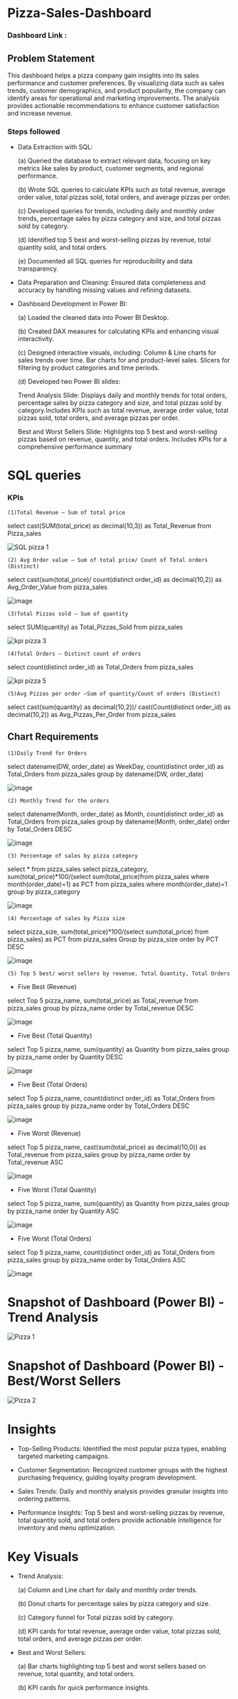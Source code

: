 
# Pizza-Sales-Dashboard

### Dashboard Link : 
## Problem Statement

This dashboard helps a pizza company gain insights into its sales performance and customer preferences. By visualizing data such as sales trends, customer demographics, and product popularity, the company can identify areas for operational and marketing improvements. The analysis provides actionable recommendations to enhance customer satisfaction and increase revenue.


### Steps followed 

- Data Extraction with SQL: 
    
    (a) Queried the database to extract relevant data, focusing on key metrics like sales by product, customer segments, and regional performance.
   
    (b) Wrote SQL queries to calculate KPIs such as total revenue, average order value, total pizzas sold, total orders, and average pizzas per order.

    (c) Developed queries for trends, including daily and monthly order trends, percentage sales by pizza category and size, and total pizzas sold by category.

    (d) Identified top 5 best and worst-selling pizzas by revenue, total quantity sold, and total orders.

    (e) Documented all SQL queries for reproducibility and data transparency.

- Data Preparation and Cleaning: Ensured data completeness and accuracy by handling missing values and refining datasets.

- Dashboard Development in Power BI:
    
    (a) Loaded the cleaned data into Power BI Desktop.

    (b) Created DAX measures for calculating KPIs and enhancing visual interactivity.

    (c) Designed interactive visuals, including: Column & Line charts for sales trends over time. Bar charts for and product-level sales. Slicers for filtering by product categories and time periods.

    (d) Developed two Power BI slides:
    
    Trend Analysis Slide: Displays daily and monthly trends for total orders, percentage sales by pizza category and size, and total pizzas sold by category.Includes KPIs such as total revenue, average order value, total pizzas sold, total orders, and average pizzas per order.

    Best and Worst Sellers Slide: Highlights top 5 best and worst-selling pizzas based on revenue, quantity, and total orders. Includes KPIs for a comprehensive performance summary

        
# SQL queries
### KPIs

    (1)Total Revenue – Sum of total price

select cast(SUM(total_price) as decimal(10,3)) as Total_Revenue from Pizza_sales

![SQL pizza 1](https://github.com/user-attachments/assets/be123b9c-2302-42bb-b2d0-709201452593)

    (2) Avg Order value – Sum of total price/ Count of Total orders (Distinct)

select cast(sum(total_price)/ count(distinct order_id) as decimal(10,2)) as Avg_Order_Value from pizza_sales

![image](https://github.com/user-attachments/assets/e771126d-51c2-4f4e-b6b1-500ce9821f09)

    (3)Total Pizzas sold – Sum of quantity

select SUM(quantity) as Total_Pizzas_Sold from pizza_sales

![kpi pizza 3](https://github.com/user-attachments/assets/614eb4dd-7b36-4bc4-aa95-bfd69b165a35)

    (4)Total Orders – Distinct count of orders

select count(distinct order_id) as Total_Orders from pizza_sales

![kpi pizza 5](https://github.com/user-attachments/assets/ef774a74-4a77-4330-a8b3-d7adedb4d673)

    (5)Avg Pizzas per order –Sum of quantity/Count of orders (Distinct)

select cast(sum(quantity) as decimal(10,2))/ cast(Count(distinct order_id) as decimal(10,2)) as Avg_Pizzas_Per_Order from pizza_sales

## Chart Requirements

    (1)Daily Trend for Orders
select datename(DW, order_date) as WeekDay, count(distinct order_id) as Total_Orders from pizza_sales
group by datename(DW, order_date)

![image](https://github.com/user-attachments/assets/d8f7aacc-a567-4c9c-81bb-45e7641227b9)

    (2) Monthly Trend for the orders
select datename(Month, order_date) as Month, count(distinct order_id) as Total_Orders from pizza_sales
group by datename(Month, order_date)
order by Total_Orders DESC

![image](https://github.com/user-attachments/assets/2197c68c-3a2d-4009-9b45-127297b3cd14)

    (3) Percentage of sales by pizza category

select * from pizza_sales
select pizza_category, sum(total_price)*100/(select sum(total_price)from pizza_sales where month(order_date)=1) as PCT from pizza_sales
where month(order_date)=1
group by pizza_category

![image](https://github.com/user-attachments/assets/f6b9bcfc-68b2-4077-ae9e-f636fd0fdbaa)

    (4) Percentage of sales by Pizza size
select pizza_size, sum(total_price)*100/(select sum(total_price) from pizza_sales) as PCT from pizza_sales
Group by pizza_size
order by PCT DESC

![image](https://github.com/user-attachments/assets/45e7d6da-605b-46ac-a194-53e38beb4cd2)


    (5) Top 5 best/ worst sellers by revenue, Total Quantity, Total Orders

- Five Best (Revenue)

select Top 5 pizza_name, sum(total_price) as Total_revenue from pizza_sales
group by pizza_name
order by Total_revenue DESC

![image](https://github.com/user-attachments/assets/a2c47c5b-f91a-45f8-88e3-bc8c02a91bdd)


- Five Best (Total Quantity)

select Top 5 pizza_name, sum(quantity) as Quantity from pizza_sales
group by pizza_name
order by Quantity DESC

![image](https://github.com/user-attachments/assets/a64217e4-414d-406c-bd56-32c8b1daba38)


- Five Best (Total Orders)

select Top 5 pizza_name, count(distinct order_id) as Total_Orders from pizza_sales
group by pizza_name
order by Total_Orders DESC

![image](https://github.com/user-attachments/assets/ab526e71-293e-4462-8e73-d013730fe390)


- Five Worst (Revenue)

select Top 5 pizza_name, cast(sum(total_price) as decimal(10,0)) as Total_revenue from pizza_sales
group by pizza_name
order by Total_revenue ASC

![image](https://github.com/user-attachments/assets/92ca6603-e918-4632-8699-4cc278b0201a)


- Five Worst (Total Quantity)

select Top 5 pizza_name, sum(quantity) as Quantity from pizza_sales
group by pizza_name
order by Quantity ASC

![image](https://github.com/user-attachments/assets/08a32158-889f-4369-8d1e-48874d87c335)


- Five Worst (Total Orders)

select Top 5 pizza_name, count(distinct order_id) as Total_Orders from pizza_sales
group by pizza_name
order by Total_Orders ASC

![image](https://github.com/user-attachments/assets/115b6879-e825-4684-8674-5d6da459bb33)


# Snapshot of Dashboard (Power BI) -Trend Analysis
![Pizza 1](https://github.com/user-attachments/assets/f64ae94c-dba0-47c2-ad5b-ca554e8bf603)

# Snapshot of Dashboard (Power BI) - Best/Worst Sellers
![Pizza 2](https://github.com/user-attachments/assets/2537599d-d3e9-44d2-9f86-7d3eb2fadb5b)

# Insights

- Top-Selling Products: Identified the most popular pizza types, enabling targeted marketing campaigns.

- Customer Segmentation: Recognized customer groups with the highest purchasing frequency, guiding loyalty program development.

- Sales Trends: Daily and monthly analysis provides granular insights into ordering patterns.

- Performance Insights: Top 5 best and worst-selling pizzas by revenue, total quantity sold, and total orders provide actionable intelligence for inventory and menu optimization.

# Key Visuals
- Trend Analysis:
    
    (a) Column and Line chart for daily and monthly order trends.

    (b) Donut charts for percentage sales by pizza category and size.

    (c) Category funnel for Total pizzas sold by category.

    (d) KPI cards for total revenue, average order value, total pizzas sold, total orders, and average pizzas per order.

- Best and Worst Sellers:

    (a) Bar charts highlighting top 5 best and worst sellers based on revenue, total quantity, and total orders.

    (b) KPI cards for quick performance insights.
